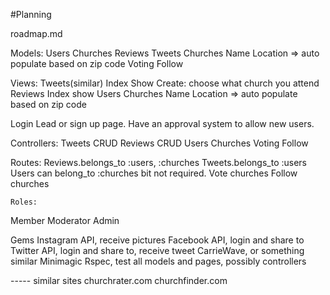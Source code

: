 #Planning

roadmap.md


Models:
Users
Churches
Reviews
Tweets
Churches
    Name
    Location => auto populate based on    zip code
Voting
Follow


Views:
Tweets(similar)
    Index
    Show
     Create: choose what church you attend 
Reviews
    Index show
Users
Churches
    Name
    Location => auto populate based on    zip code
    
Login
Lead or sign up page.
    Have an approval system to allow new users.

Controllers:
Tweets
    CRUD
Reviews
    CRUD
Users
Churches
Voting 
Follow

Routes:
Reviews.belongs_to :users, :churches 
Tweets.belongs_to :users
Users can belong_to :churches bit not required.
Vote churches
Follow churches


    Roles:
Member
Moderator
Admin

Gems
Instagram API, receive pictures
Facebook API, login and share to
Twitter API, login and share to, receive tweet
CarrieWave, or something similar 
Minimagic
Rspec, test all models and pages, possibly controllers 


----- similar sites
churchrater.com
churchfinder.com

